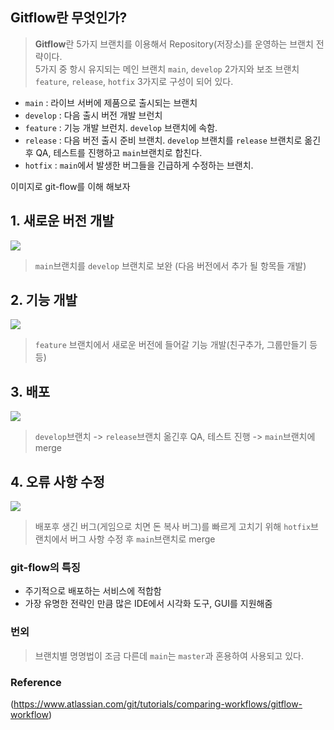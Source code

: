 ## Gitflow란 무엇인가?

> **Gitflow**란 5가지 브랜치를 이용해서 Repository(저장소)를 운영하는 브랜치 전략이다. <br/>
> 5가지 중 항시 유지되는 메인 브랜치 `main`, `develop` 2가지와 보조 브랜치 `feature`, `release`, `hotfix` 3가지로 구성이 되어 있다.

* `main` : 라이브 서버에 제품으로 출시되는 브랜치
* `develop` : 다음 출시 버전 개발 브런치
* `feature` : 기능 개발 브런치. `develop` 브랜치에 속함.
* `release` : 다음 버전 출시 준비 브랜치. `develop` 브랜치를 `release` 브랜치로 옮긴 후 QA, 테스트를 진행하고 `main`브랜치로 합친다.
* `hotfix` : `main`에서 발생한 버그들을 긴급하게 수정하는 브랜치.

이미지로 git-flow를 이해 해보자

## 1. 새로운 버전 개발
![](https://wac-cdn.atlassian.com/dam/jcr:a13c18d6-94f3-4fc4-84fb-2b8f1b2fd339/01%20How%20it%20works.svg?cdnVersion=721)

> `main`브랜치를 `develop` 브랜치로 보완 (다음 버전에서 추가 될 항목들 개발)

## 2. 기능 개발
![](https://wac-cdn.atlassian.com/dam/jcr:34c86360-8dea-4be4-92f7-6597d4d5bfae/02%20Feature%20branches.svg?cdnVersion=721)

> `feature` 브랜치에서 새로운 버전에 들어갈 기능 개발(친구추가, 그룹만들기 등등)

## 3. 배포
![](https://wac-cdn.atlassian.com/dam/jcr:8f00f1a4-ef2d-498a-a2c6-8020bb97902f/03%20Release%20branches.svg?cdnVersion=721)
> `develop`브랜치 -> `release`브랜치 옮긴후 QA, 테스트 진행 -> `main`브랜치에 merge

## 4. 오류 사항 수정
![](https://wac-cdn.atlassian.com/dam/jcr:cc0b526e-adb7-4d45-874e-9bcea9898b4a/04%20Hotfix%20branches.svg?cdnVersion=721)
> 배포후 생긴 버그(게임으로 치면 돈 복사 버그)를 빠르게 고치기 위해 `hotfix`브랜치에서 버그 사항 수정 후 `main`브랜치로 merge

### git-flow의 특징
* 주기적으로 배포하는 서비스에 적합함
* 가장 유명한 전략인 만큼 많은 IDE에서 시각화 도구, GUI를 지원해줌

### 번외
> 브랜치별 명명법이 조금 다른데 `main`는 `master`과 혼용하여 사용되고 있다.


### Reference
(https://www.atlassian.com/git/tutorials/comparing-workflows/gitflow-workflow)